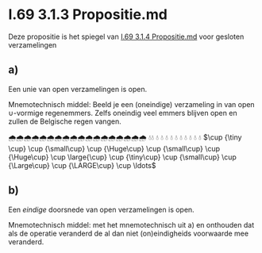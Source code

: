 # I.69 3.1.3 Propositie.md

Deze propositie is het spiegel van [I.69 3.1.4 Propositie.md](I.70%203.1.4%20Propositie.md) voor gesloten verzamelingen

## a)

Een unie van open verzamelingen is open.

Mnemotechnisch middel: Beeld je een (oneindige) verzameling in van open $\cup$-vormige regenemmers. Zelfs oneindig veel emmers blijven open en zullen de Belgische regen vangen.

🌧️🌧️🌧️🌧️🌧️🌧️🌧️🌧️🌧️🌧️🌧️🌧️🌧️🌧️🌧️🌧️🌧️🌧
💧💧   💧 💧 💧  💧 💧    💧  💧   💧  💧 💧
$\cup {\tiny \cup} \cup {\small\cup} \cup {\Huge\cup} \cup {\small\cup} \cup {\Huge\cup} \cup \large{\cup} \cup {\tiny\cup} \cup {\small\cup} \cup  {\Large\cup} \cup {\LARGE\cup} \cup \ldots$ 

## b)

Een _eindige_ doorsnede van open verzamelingen is open.

Mnemotechnisch middel: met het mnemotechnisch uit a) en onthouden dat als de operatie veranderd de al dan niet (on)eindigheids voorwaarde mee veranderd.
